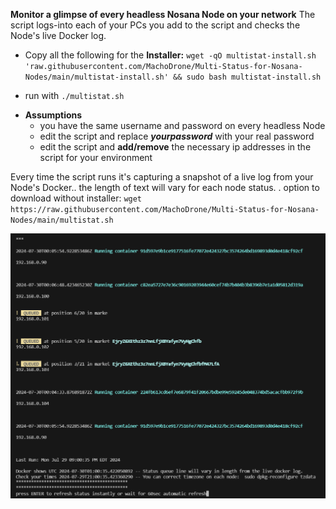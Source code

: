 **Monitor a glimpse of every headless Nosana Node on your network**
The script logs-into each of your PCs you add to the script and checks the Node's live Docker log. 
- Copy all the following for the **Installer:**
`wget -qO multistat-install.sh 'raw.githubusercontent.com/MachoDrone/Multi-Status-for-Nosana-Nodes/main/multistat-install.sh' && sudo bash multistat-install.sh`

- run with `./multistat.sh`

* **Assumptions**
  - you have the same username and password on every headless Node
  - edit the script and replace ***yourpassword*** with your real password
  - edit the script and **add/remove** the necessary ip addresses in the script for your environment

 Every time the script runs it's capturing a snapshot of a live log from your Node's Docker.. the length of text will vary for each node status.
.
option to download without installer:
`wget https://raw.githubusercontent.com/MachoDrone/Multi-Status-for-Nosana-Nodes/main/multistat.sh`
  
![alt text](https://github.com/MachoDrone/Multi-Status-for-Nosana-Nodes/blob/fd0f3fd6d8d11e16735c39c5a2bea10dd9cfc249/multistat-screenshot.png)

